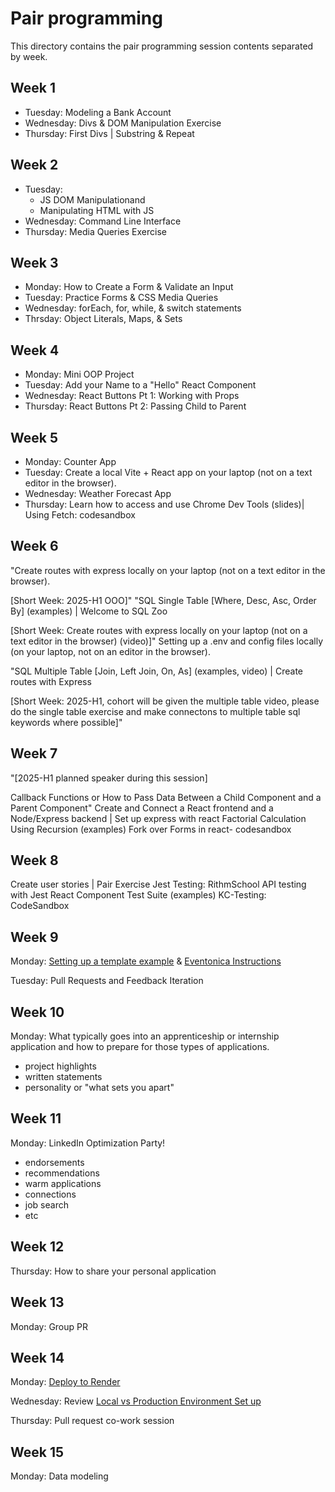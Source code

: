 # Pair programming

<!-- TODO: Develop 2 weekly pair programming activities to do during weeks 9 - 13. Current weeks 9+ topics (not in the repo) include: -->

This directory contains the pair programming session contents separated by week.

## Week 1

- Tuesday: Modeling a Bank Account
- Wednesday: Divs & DOM Manipulation Exercise
- Thursday: First Divs | Substring & Repeat

## Week 2

- Tuesday:
  - JS DOM Manipulationand
  - Manipulating HTML with JS
- Wednesday: Command Line Interface
- Thursday: Media Queries Exercise

## Week 3

- Monday: How to Create a Form & Validate an Input
- Tuesday: Practice Forms & CSS Media Queries
- Wednesday: forEach, for, while, & switch statements
- Thrsday: Object Literals, Maps, & Sets

## Week 4

- Monday: Mini OOP Project
- Tuesday: Add your Name to a "Hello" React Component
- Wednesday: React Buttons Pt 1: Working with Props
- Thursday: React Buttons Pt 2: Passing Child to Parent

## Week 5

- Monday: Counter App
- Tuesday: Create a local Vite + React app on your laptop (not on a text editor in the browser).
- Wednesday: Weather Forecast App
- Thursday: Learn how to access and use Chrome Dev Tools (slides)| Using Fetch: codesandbox

## Week 6

"Create routes with express locally on your laptop (not on a text editor in the browser).

[Short Week: 2025-H1 OOO]"
"SQL Single Table [Where, Desc, Asc, Order By] (examples) | Welcome to SQL Zoo

[Short Week: Create routes with express locally on your laptop (not on a text editor in the browser) (video)]"
Setting up a .env and config files locally (on your laptop, not on an editor in the browser).

"SQL Multiple Table [Join, Left Join, On, As] (examples, video) | Create routes with Express

[Short Week: 2025-H1, cohort will be given the multiple table video, please do the single table exercise and make connectons to multiple table sql keywords where possible]"

## Week 7

"[2025-H1 planned speaker during this session]

Callback Functions or How to Pass Data Between a Child Component and a Parent Component"
Create and Connect a React frontend and a Node/Express backend | Set up express with react
Factorial Calculation Using Recursion (examples)
Fork over Forms in react- codesandbox

## Week 8

Create user stories | Pair Exercise
Jest Testing: RithmSchool
API testing with Jest
React Component Test Suite (examples)
KC-Testing: CodeSandbox

## Week 9

Monday: [Setting up a template example](https://github.com/Techtonica/curriculum/tree/03344f53c8f3436f87eb2d6597b538ab3e5ac75c/projects/2023TemplateWithVite) & [Eventonica Instructions](https://github.com/Techtonica/curriculum/tree/03344f53c8f3436f87eb2d6597b538ab3e5ac75c/projects/2023TemplateWithVite)

Tuesday: Pull Requests and Feedback Iteration

## Week 10

Monday: What typically goes into an apprenticeship or internship application and how to prepare for those types of applications.

- project highlights
- written statements
- personality or "what sets you apart"

<!-- TODO
- Wednesday: financial literacy https://github.com/Techtonica/curriculum/blob/main/program-prep/financial-literacy.md
- Thursday: ethics https://github.com/Techtonica/curriculum/blob/main/program-prep/ethics.md
-->

## Week 11

Monday: LinkedIn Optimization Party!

- endorsements
- recommendations
- warm applications
- connections
- job search
- etc

<!-- TODO
- Tuesday: navigating new codebases https://github.com/Techtonica/curriculum/blob/main/program-prep/navigating-new-codebases.md
- Wednesday: socioeconomic differences https://github.com/Techtonica/curriculum/blob/main/program-prep/socioeconomic-differences.md
- Thurdsay: underrepresented in tech https://github.com/Techtonica/curriculum/blob/main/program-prep/underrepresented-in-tech.md
-->

## Week 12

Thursday: How to share your personal application

## Week 13

Monday: Group PR

## Week 14

Monday: [Deploy to Render](https://docs.google.com/document/d/1bdex07BgZTpSr1d0LbEuN1yybbqe3hJ-RsC_7VgwhF8/edit#heading=h.4hm1x8c9q3e8)

Wednesday: Review [Local vs Production Environment Set up](https://docs.google.com/document/d/1JIhYrbk5LPjGQzxcGRBwvVpGztoh4fgUW4ITHGHqEzs/edit?usp=sharing)

Thursday: Pull request co-work session

## Week 15

Monday: Data modeling

<!-- TODO: Tuesday: Creating user stories

TODO: Wednesday: Javascript challenge

TODO: Thursday: Pull request co-work session

## TODO Week 16

TODO: Monday: Refactoring

## TODO Week 17

TODO: Monday: Planning components

TODO: Tuesday: space complexity

TODO: Wednesday: Javascript challenge

TODO: Thursday: Pull request co-work session

## TODO Week 18

TODO: Wednesday: Javascript challenge

TODO: Tbursday: Pull request co-work session

## TODO Week 19

## TODO Week 20

## TODO Week 21

## TODO Week 22

## TODO Week 23

## TODO Week 24 -->

